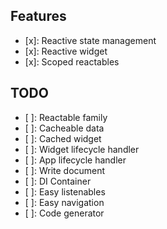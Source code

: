 ## Features

- [x]: Reactive state management
- [x]: Reactive widget
- [x]: Scoped reactables

## TODO

- [ ]: Reactable family
- [ ]: Cacheable data
- [ ]: Cached widget
- [ ]: Widget lifecycle handler
- [ ]: App lifecycle handler
- [ ]: Write document
- [ ]: DI Container
- [ ]: Easy listenables
- [ ]: Easy navigation
- [ ]: Code generator
